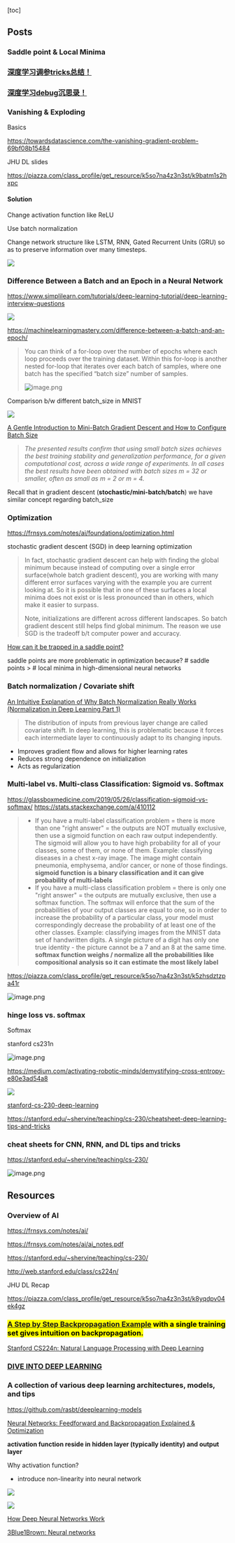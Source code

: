 [toc]

## Posts

### Saddle point & Local Minima







### [深度学习调参tricks总结！](https://mp.weixin.qq.com/s/kN5AqG5IurOLDDfifSR3mw)







### [深度学习debug沉思录！](https://mp.weixin.qq.com/s?__biz=MzIyNjM2MzQyNg==&mid=2247529586&idx=1&sn=f3d4877055fe74e7776ae1b88b1b6a26&chksm=e873a53fdf042c29fd2b401c943febea52d278c053b91ac2dcca02d164e29298cb7e18f28f13&mpshare=1&scene=1&srcid=0817Ewd0KUbY7uJUS2r5868y&sharer_sharetime=1597639652981&sharer_shareid=54d7b6bf73b347d381a7bff3f78b99d1&key=18219db88406db27507a23e0a5ddb131020bd4417d065f11eaa2e2bea944673adc4cd016389b7dd9ad85651b806ce785af8825b441fb4b37335aceade6f03dbf94ac376eba06e269c50920f45ba9503da5c48f60246d7a537da6478318c2ba14654c29849a0deb3f6fcebb557eb7137d677d73ddb0d524cfa57d52ac1ff28de6&ascene=1&uin=NzA3NTE3MTMz&devicetype=Windows+10&version=62080085&lang=en&exportkey=A%2FbIQU3xZPLWEeieTK76hts%3D&pass_ticket=RJiOCiWgiYhJoU4j%2FQ6DMqBlcB9%2FkpC9K7bnPInol0YH3h%2BelaucKbVcbDNEA3LI)



### Vanishing & Exploding



Basics

https://towardsdatascience.com/the-vanishing-gradient-problem-69bf08b15484

JHU DL slides

https://piazza.com/class_profile/get_resource/k5so7na4z3n3st/k9batm1s2hxpc



#### Solution



Change activation function like ReLU

Use batch normalization

Change network structure like LSTM, RNN, Gated Recurrent Units (GRU) so as to preserve information over many timesteps.



![](https://www.simplilearn.com/ice9/free_resources_article_thumb/16-what-are-vanishing-and-exploding-gradients-1.jpg)



### Difference Between a Batch and an Epoch in a Neural Network

https://www.simplilearn.com/tutorials/deep-learning-tutorial/deep-learning-interview-questions

![](https://i.loli.net/2020/05/27/qv83c51pJXICbGT.png)



https://machinelearningmastery.com/difference-between-a-batch-and-an-epoch/

> You can think of a for-loop over the number of epochs where each loop proceeds over the training dataset. Within this for-loop is another nested for-loop that iterates over each batch of samples, where one batch has the specified “batch size” number of samples.
>
> ![image.png](https://i.loli.net/2020/03/20/Gc8sqvLgHxFwJ3m.png)

Comparison b/w different batch_size in MNIST

![](https://img-blog.csdn.net/20151112195843957)



[A Gentle Introduction to Mini-Batch Gradient Descent and How to Configure Batch Size](https://machinelearningmastery.com/gentle-introduction-mini-batch-gradient-descent-configure-batch-size/)

> *The presented results confirm that using small batch sizes achieves the best training stability and generalization performance, for a given computational cost, across a wide range of experiments. In all cases the best results have been obtained with batch sizes m = 32 or smaller, often as small as m = 2 or m = 4.*

Recall that in gradient descent (**stochastic/mini-batch/batch**) we have similar concept regarding batch_size



### Optimization

https://frnsys.com/notes/ai/foundations/optimization.html

stochastic gradient descent (SGD) in deep learning optimization

> In fact, stochastic gradient descent can help with finding the global minimum because instead of computing over a single error surface(whole batch gradient descent), you are working with many different error surfaces varying with the example you are current looking at. So it is possible that in one of these surfaces a local minima does not exist or is less pronounced than in others, which make it easier to surpass.
>
> Note, initializations are different across different landscapes. So batch gradient descent still helps find global minimum. The reason we use SGD is the tradeoff b/t computer power and accuracy.



[How can it be trapped in a saddle point?](https://stats.stackexchange.com/questions/278104/how-can-it-be-trapped-in-a-saddle-point)

saddle points are more problematic in optimization because? # saddle points > # local minima in high-dimensional neural networks





### Batch normalization / Covariate shift

[An Intuitive Explanation of Why Batch Normalization Really Works (Normalization in Deep Learning Part 1)](https://mlexplained.com/2018/01/10/an-intuitive-explanation-of-why-batch-normalization-really-works-normalization-in-deep-learning-part-1/)

> The distribution of inputs from previous layer change are called covariate shift. In deep learning, this is problematic because it forces each intermediate layer to continuously adapt to its changing inputs.

- Improves gradient flow and allows for higher learning rates
- Reduces strong dependence on initialization
- Acts as regularization







### Multi-label vs. Multi-class Classification: Sigmoid vs. Softmax

https://glassboxmedicine.com/2019/05/26/classification-sigmoid-vs-softmax/
https://stats.stackexchange.com/a/410112

> - If you have a multi-label classification problem = there is more than one "right answer" = the outputs are NOT mutually exclusive, then use a sigmoid function on each raw output independently. The sigmoid will allow you to have high probability for all of your classes, some of them, or none of them. Example: classifying diseases in a chest x-ray image. The image might contain pneumonia, emphysema, and/or cancer, or none of those findings. 
>   **sigmoid function is a binary classification and it can give probability of multi-labels**
> - If you have a multi-class classification problem = there is only one "right answer" = the outputs are mutually exclusive, then use a softmax function. The softmax will enforce that the sum of the probabilities of your output classes are equal to one, so in order to increase the probability of a particular class, your model must correspondingly decrease the probability of at least one of the other classes. Example: classifying images from the MNIST data set of handwritten digits. A single picture of a digit has only one true identity - the picture cannot be a 7 and an 8 at the same time.
>   **softmax function weighs / normalize all the probabilities like compositional analysis so it can estimate the most likely label**



https://piazza.com/class_profile/get_resource/k5so7na4z3n3st/k5zhsdztzpa41r

![image.png](https://i.loli.net/2020/01/30/UC62BfdwOH9GFY4.png)

### hinge loss vs. softmax

Softmax

stanford cs231n

![image.png](https://i.loli.net/2020/05/15/uyGPcWM5UjpATB8.png)



https://medium.com/activating-robotic-minds/demystifying-cross-entropy-e80e3ad54a8

![](https://i.loli.net/2020/03/10/VwiF7kERYog6SQB.png)





















[stanford-cs-230-deep-learning](https://github.com/afshinea/stanford-cs-230-deep-learning)

https://stanford.edu/~shervine/teaching/cs-230/cheatsheet-deep-learning-tips-and-tricks

### cheat sheets for CNN, RNN, and DL tips and tricks

https://stanford.edu/~shervine/teaching/cs-230/



![image.png](https://i.loli.net/2020/01/07/6h7MoLeUWBpOI48.png)





## Resources

### Overview of AI

https://frnsys.com/notes/ai/

https://frnsys.com/notes/ai/ai_notes.pdf





https://stanford.edu/~shervine/teaching/cs-230/

http://web.stanford.edu/class/cs224n/



JHU DL Recap

https://piazza.com/class_profile/get_resource/k5so7na4z3n3st/k8yqdpv04ek4gz



### <mark>[A Step by Step Backpropagation Example](https://mattmazur.com/2015/03/17/a-step-by-step-backpropagation-example/) with a single training set gives intuition on backpropagation.</mark>



[Stanford CS224n: Natural Language Processing with Deep Learning](http://web.stanford.edu/class/cs224n/readings/cs224n-2019-notes03-neuralnets.pdf)

### [DIVE INTO DEEP LEARNING](https://www.d2l.ai/index.html)



### A collection of various deep learning architectures, models, and tips

https://github.com/rasbt/deeplearning-models





[Neural Networks: Feedforward and Backpropagation Explained & Optimization](https://mlfromscratch.com/neural-networks-explained/)

**activation function reside in hidden layer (typically identity) and output layer**

Why activation function?

- introduce non-linearity into neural network

![](https://mlfromscratch.com/content/images/2019/12/activationfunctions.2019-08-01-16_58_53.gif)



![](https://miro.medium.com/max/1400/1*p_hyqAtyI8pbt2kEl6siOQ.png)



[How Deep Neural Networks Work](https://www.youtube.com/watch?v=ILsA4nyG7I0)



[3Blue1Brown: Neural networks](https://www.youtube.com/playlist?list=PLZHQObOWTQDNU6R1_67000Dx_ZCJB-3pi)



